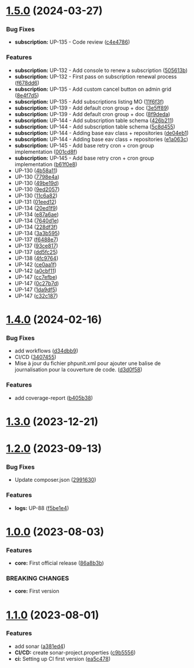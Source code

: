 # [1.5.0](https://github.com/UpStreamPay/payment-plugin-magento/compare/v1.4.0...v1.5.0) (2024-03-27)


### Bug Fixes

* **subscription:** UP-135 - Code review ([c4e4786](https://github.com/UpStreamPay/payment-plugin-magento/commit/c4e478636e14edf9aa17bea5fe410df963559847))


### Features

* **subscription:** UP-132 - Add console to renew a subscription ([505613b](https://github.com/UpStreamPay/payment-plugin-magento/commit/505613bdb58c1107d3fe83a1a34a2e7cc3099148))
* **subscription:** UP-132 - First pass on subscription renewal process ([f678dd6](https://github.com/UpStreamPay/payment-plugin-magento/commit/f678dd6c6002f7a7723abb27b0f639ebe562c993))
* **subscription:** UP-135 - Add custom cancel button on admin grid ([8e4f7d5](https://github.com/UpStreamPay/payment-plugin-magento/commit/8e4f7d58100b1608f41fdccddf33333340f5d45b))
* **subscription:** UP-135 - Add subscriptions listing MO ([11f6f3f](https://github.com/UpStreamPay/payment-plugin-magento/commit/11f6f3f71b624d87bfe1416b33a57245ee36d5b1))
* **subscription:** UP-139 - Add default cron group + doc ([3e5ff89](https://github.com/UpStreamPay/payment-plugin-magento/commit/3e5ff89ae35ba0107cf6399da04f65026dc814c0))
* **subscription:** UP-139 - Add default cron group + doc ([8f9deda](https://github.com/UpStreamPay/payment-plugin-magento/commit/8f9dedad3379618303f841a62b71c89f1bdcc5b7))
* **subscription:** UP-144 - Add subscription table schema ([426b211](https://github.com/UpStreamPay/payment-plugin-magento/commit/426b2114bc6cccdb7f93d5425e4d4c324955b8d0))
* **subscription:** UP-144 - Add subscription table schema ([5c8d455](https://github.com/UpStreamPay/payment-plugin-magento/commit/5c8d455b10ba07f9e336b94b2776a48ca608d10d))
* **subscription:** UP-144 - Adding base eav class + repositories ([de04eb1](https://github.com/UpStreamPay/payment-plugin-magento/commit/de04eb16485ab1d4c41247ca52c6456c549acf14))
* **subscription:** UP-144 - Adding base eav class + repositories ([e1a063c](https://github.com/UpStreamPay/payment-plugin-magento/commit/e1a063c50cc16655568a2cc1995de3ea44a3ea9e))
* **subscription:** UP-145 - Add base retry cron + cron group implementation ([001cd8f](https://github.com/UpStreamPay/payment-plugin-magento/commit/001cd8f64a5cb8a8e0b87c48046bc939e19cfc0b))
* **subscription:** UP-145 - Add base retry cron + cron group implementation ([b61f0e8](https://github.com/UpStreamPay/payment-plugin-magento/commit/b61f0e8c78bccb932daadec8a0ac418bd4cac59b))
* UP-130 ([4b58a11](https://github.com/UpStreamPay/payment-plugin-magento/commit/4b58a11649414a95ffb54a0b6bff9c6630e6c03c))
* UP-130 ([7798e4a](https://github.com/UpStreamPay/payment-plugin-magento/commit/7798e4a7ae7a492714236c6e91c52e67b30f9928))
* UP-130 ([49be19d](https://github.com/UpStreamPay/payment-plugin-magento/commit/49be19dc5f988676d970fdee5a8507850ea9983d))
* UP-130 ([9ed2057](https://github.com/UpStreamPay/payment-plugin-magento/commit/9ed2057a975bd76f1409291438bedce4d3e1a9c9))
* UP-130 ([11c6a82](https://github.com/UpStreamPay/payment-plugin-magento/commit/11c6a82d882f61590ec8e20195b38b6c71cdaffc))
* UP-131 ([01eed12](https://github.com/UpStreamPay/payment-plugin-magento/commit/01eed1205ef4a2feebaf4263c2447b941e6487a3))
* UP-134 ([20ed1f9](https://github.com/UpStreamPay/payment-plugin-magento/commit/20ed1f96f066aa637e071405942a4dcc36589705))
* UP-134 ([e87a6ae](https://github.com/UpStreamPay/payment-plugin-magento/commit/e87a6ae875600885cfd0274336cd365c70ea65b5))
* UP-134 ([7640d1e](https://github.com/UpStreamPay/payment-plugin-magento/commit/7640d1e5324d23c13f1fdd4ed3b268025cb35b27))
* UP-134 ([228df3f](https://github.com/UpStreamPay/payment-plugin-magento/commit/228df3f728a4836e3a04bcb08d8cab52cedac969))
* UP-134 ([3a3b595](https://github.com/UpStreamPay/payment-plugin-magento/commit/3a3b595a9508065e5828a0630d0a0d7944a2bf5e))
* UP-137 ([f6488e7](https://github.com/UpStreamPay/payment-plugin-magento/commit/f6488e7c566c35a342a5ff729bb1f05f9c8bc3e5))
* UP-137 ([93ce817](https://github.com/UpStreamPay/payment-plugin-magento/commit/93ce8171dd54a4171cc90b717dc5fc0153daade9))
* UP-137 ([dd5fc25](https://github.com/UpStreamPay/payment-plugin-magento/commit/dd5fc2514bebf48a0e75f9621563bcc93daccbc1))
* UP-138 ([4fc9764](https://github.com/UpStreamPay/payment-plugin-magento/commit/4fc976465c4f9ec0f8765a20149a4ac94c13292e))
* UP-142 ([ce0aa1f](https://github.com/UpStreamPay/payment-plugin-magento/commit/ce0aa1f65e919d9bdd76828b4e368fe5da9be7f4))
* UP-142 ([a0cbf11](https://github.com/UpStreamPay/payment-plugin-magento/commit/a0cbf116a35167357d71d254615469869444a5b4))
* UP-147 ([cc7efbe](https://github.com/UpStreamPay/payment-plugin-magento/commit/cc7efbee073626711ecb76f3ee01dff0799a64ab))
* UP-147 ([0c27b7d](https://github.com/UpStreamPay/payment-plugin-magento/commit/0c27b7dacbb86cdee078b070140468380ce8d584))
* UP-147 ([1da9df5](https://github.com/UpStreamPay/payment-plugin-magento/commit/1da9df52393f1e5d86d5d9ede1a6889c130799f4))
* UP-147 ([c32c187](https://github.com/UpStreamPay/payment-plugin-magento/commit/c32c1879eb902f6fd41bab53473d1aee91e00d81))



# [1.4.0](https://github.com/UpStreamPay/payment-plugin-magento/compare/v1.3.0...v1.4.0) (2024-02-16)


### Bug Fixes

* add workflows ([d34dbb9](https://github.com/UpStreamPay/payment-plugin-magento/commit/d34dbb9dbdc545c318f5159dad08411948c6e603))
* CI/CD ([3407455](https://github.com/UpStreamPay/payment-plugin-magento/commit/34074557ce1e0eeeb5d95393ece583e524ba5a82))
* Mise à jour du fichier phpunit.xml pour ajouter une balise de journalisation pour la couverture de code. ([d3d0f58](https://github.com/UpStreamPay/payment-plugin-magento/commit/d3d0f581671bcfc1dd0be561a801698d495cb977))


### Features

* add coverage-report ([b405b38](https://github.com/UpStreamPay/payment-plugin-magento/commit/b405b3814c76ba1ff9bbfb0a04bfc49b4835ac05))



# [1.3.0](https://github.com/UpStreamPay/payment-plugin-magento/compare/v1.2.0...v1.3.0) (2023-12-21)



# [1.2.0](https://github.com/UpStreamPay/payment-plugin-magento/compare/v1.0.0...v1.2.0) (2023-09-13)


### Bug Fixes

* Update composer.json ([2991630](https://github.com/UpStreamPay/payment-plugin-magento/commit/299163097d9d65ceae4d9e04b27cb86b27002a90))


### Features

* **logs:** UP-88 ([f5be1e4](https://github.com/UpStreamPay/payment-plugin-magento/commit/f5be1e44e3d0489512d7c3372cc6d45633593f99))



# [1.0.0](https://github.com/UpStreamPay/payment-plugin-magento/compare/v1.1.0...v1.0.0) (2023-08-03)


### Features

* **core:** First official release ([86a8b3b](https://github.com/UpStreamPay/payment-plugin-magento/commit/86a8b3bdd0f8ca6491262c6bce378eaa5f1ef788))


### BREAKING CHANGES

* **core:** First version



# [1.1.0](https://github.com/UpStreamPay/payment-plugin-magento/compare/c9b5556fee41fb5adc02bdcc4c6b9d949167cc8d...v1.1.0) (2023-08-01)


### Features

* add sonar ([a381ed4](https://github.com/UpStreamPay/payment-plugin-magento/commit/a381ed444e2956cd822264e54259442191063667))
* **CI/CD:** create sonar-project.properties ([c9b5556](https://github.com/UpStreamPay/payment-plugin-magento/commit/c9b5556fee41fb5adc02bdcc4c6b9d949167cc8d))
* **ci:** Setting up CI first version ([ea5c478](https://github.com/UpStreamPay/payment-plugin-magento/commit/ea5c478519233f49ec794976df1c34739f21df8d))



